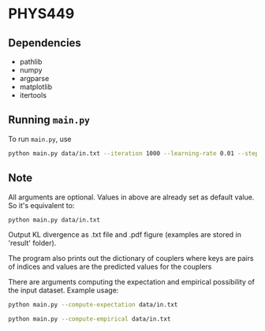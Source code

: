 # PHYS449

## Dependencies

- pathlib
- numpy
- argparse
- matplotlib
- itertools

## Running `main.py`

To run `main.py`, use

```sh
python main.py data/in.txt --iteration 1000 --learning-rate 0.01 --step 50 --regularizer 1e-2 --res-path results 
```

## Note
All arguments are optional. Values in above are already set as default value. So it's equivalent to:

```sh
python main.py data/in.txt
```

Output KL divergence as .txt file and .pdf figure (examples are stored in 'result' folder).

The program also prints out the dictionary of couplers where keys are pairs of indices and values are the predicted values for the couplers

There are arguments computing the expectation and empirical possibility of the input dataset. Example usage:

```sh
python main.py --compute-expectation data/in.txt
```

```sh
python main.py --compute-empirical data/in.txt
```